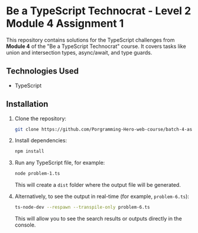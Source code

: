 # Be a TypeScript Technocrat - Level 2 Module 4 Assignment 1

This repository contains solutions for the TypeScript challenges from **Module 4** of the "Be a TypeScript Technocrat" course. It covers tasks like union and intersection types, async/await, and type guards.

## Technologies Used

- TypeScript

## Installation

1. Clone the repository:
   ```bash
   git clone https://github.com/Porgramming-Hero-web-course/batch-4-assignment-1-mdimamhosen.git
   ```

2. Install dependencies:
   ```bash
   npm install
   ```

3. Run any TypeScript file, for example:
   ```bash
   node problem-1.ts
   ```
   This will create a `dist` folder where the output file will be generated.

4. Alternatively, to see the output in real-time (for example, `problem-6.ts`):
   ```bash
   ts-node-dev --respawn --transpile-only problem-6.ts
   ```
   This will allow you to see the search results or outputs directly in the console.